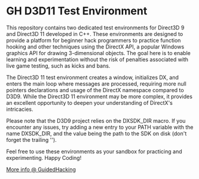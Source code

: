 # GH D3D11 Test Environment

This repository contains two dedicated test environments for Direct3D 9 and Direct3D 11 developed in C++. These environments are designed to provide a platform for beginner hack programmers to practice function hooking and other techniques using the DirectX API, a popular Windows graphics API for drawing 3-dimensional objects. The goal here is to enable learning and experimentation without the risk of penalties associated with live game testing, such as kicks and bans.

The Direct3D 11 test environment creates a window, initializes DX, and enters the main loop where messages are processed, requiring more null pointers declarations and usage of the DirectX namespace compared to D3D9. While the Direct3D 11 environment may be more complex, it provides an excellent opportunity to deepen your understanding of DirectX's intricacies.

Please note that the D3D9 project relies on the DXSDK_DIR macro. If you encounter any issues, try adding a new entry to your PATH variable with the name DXSDK_DIR, and the value being the path to the SDK on disk (don't forget the trailing '\').

Feel free to use these environments as your sandbox for practicing and experimenting. Happy Coding!

[More info @ GuidedHacking](https://guidedhacking.com/threads/d3d9-11-test-environments.11934/)
